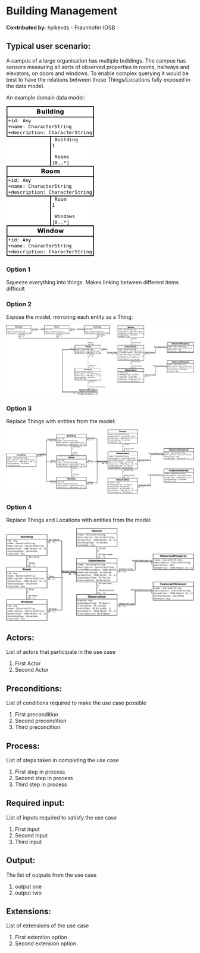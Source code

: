 # Building Management

**Contributed by:** hylkevds - Fraunhofer IOSB

## Typical user scenario:

A campus of a large organisation has multiple buildings.
The campus has sensors measuring all sorts of observed properties in rooms, hallways and elevators, on doors and windows.
To enable complex querying it would be best to have the relations between those Things/Locations fully exposed in the data model.

An example domain data model:

![Building data model](images/BuildingManagement.png)



### Option 1

Squeeze everything into things. Makes linking between different items difficult

### Option 2

Expose the model, mirroring each entity as a Thing:

![Model next to Thing](images/SensorThings-SensingV1.1-BuildingManagement-1.png)

### Option 3

Replace Things with entities from the model:

![Model Instead of Things](images/SensorThings-SensingV1.1-BuildingManagement-2.png)

### Option 4

Replace Things and Locations with entities from the model:

![Model Instead of Things and Locations](images/SensorThings-SensingV1.1-BuildingManagement-3.png)



## Actors:
List of actors that participate in the use case
1. First Actor
2. Second Actor

## Preconditions:
List of conditions required to make the use case possible
1. First precondition
2. Second precondition
3. Third precondition

## Process:
List of steps taken in completing the use case
1. First step in process
2. Second step in process
3. Third step in process


## Required input:
List of inputs required to satisfy the use case
1.	First input
2.	Second input
3.  Third input

## Output:
The list of outputs from the use case
1.	output one
2.	output two

## Extensions: 
List of extensions of the use case
1.	First extention option
2.	Second extension option




